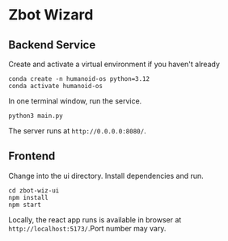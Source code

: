 # Zbot Wizard

## Backend Service

Create and activate a virtual environment if you haven't already

```
conda create -n humanoid-os python=3.12
conda activate humanoid-os
```

In one terminal window, run the service.

```
python3 main.py
```

The server runs at `http://0.0.0.0:8080/`.

## Frontend 
Change into the ui directory. Install dependencies and run. 

```
cd zbot-wiz-ui
npm install
npm start
```

Locally, the react app runs is available in browser at `http://localhost:5173/`.Port number may vary.
